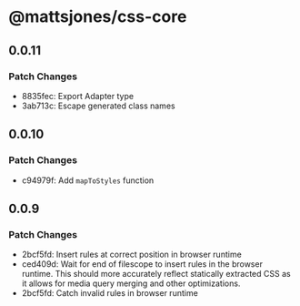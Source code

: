 # @mattsjones/css-core

## 0.0.11

### Patch Changes

- 8835fec: Export Adapter type
- 3ab713c: Escape generated class names

## 0.0.10

### Patch Changes

- c94979f: Add `mapToStyles` function

## 0.0.9

### Patch Changes

- 2bcf5fd: Insert rules at correct position in browser runtime
- ced409d: Wait for end of filescope to insert rules in the browser runtime. This should more accurately reflect statically extracted CSS as it allows for media query merging and other optimizations.
- 2bcf5fd: Catch invalid rules in browser runtime
